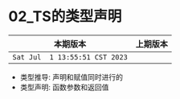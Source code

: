 # 02_TS的类型声明

|本期版本|上期版本
|:---:|:---:
`Sat Jul  1 13:55:51 CST 2023` | 


* 类型推导: 声明和赋值同时进行的
* 类型声明: 函数参数和返回值